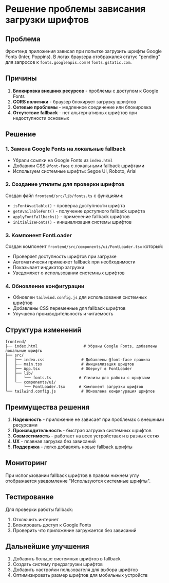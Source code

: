 # Решение проблемы зависания загрузки шрифтов

## Проблема

Фронтенд приложения зависал при попытке загрузить шрифты Google Fonts (Inter, Poppins). В логах браузера отображался статус "pending" для запросов к `fonts.googleapis.com` и `fonts.gstatic.com`.

## Причины

1. **Блокировка внешних ресурсов** - проблемы с доступом к Google Fonts
2. **CORS политики** - браузер блокирует загрузку шрифтов
3. **Сетевые проблемы** - медленное соединение или блокировка
4. **Отсутствие fallback** - нет альтернативных шрифтов при недоступности основных

## Решение

### 1. Замена Google Fonts на локальные fallback

- Убрали ссылки на Google Fonts из `index.html`
- Добавили CSS `@font-face` с локальными fallback шрифтами
- Используем системные шрифты: Segoe UI, Roboto, Arial

### 2. Создание утилиты для проверки шрифтов

Создан файл `frontend/src/lib/fonts.ts` с функциями:
- `isFontAvailable()` - проверка доступности шрифта
- `getAvailableFont()` - получение доступного fallback шрифта
- `applyFontFallbacks()` - применение fallback шрифтов
- `initializeFonts()` - инициализация системы шрифтов

### 3. Компонент FontLoader

Создан компонент `frontend/src/components/ui/FontLoader.tsx` который:
- Проверяет доступность шрифтов при загрузке
- Автоматически применяет fallback при необходимости
- Показывает индикатор загрузки
- Уведомляет о использовании системных шрифтов

### 4. Обновление конфигурации

- Обновлен `tailwind.config.js` для использования системных шрифтов
- Добавлены CSS переменные для fallback шрифтов
- Улучшена производительность и читаемость

## Структура изменений

```
frontend/
├── index.html                    # Убраны Google Fonts, добавлены локальные шрифты
├── src/
│   ├── index.css                # Добавлены @font-face правила
│   ├── main.tsx                 # Инициализация шрифтов
│   ├── App.tsx                  # Обернут в FontLoader
│   ├── lib/
│   │   └── fonts.ts            # Утилиты для работы с шрифтами
│   └── components/ui/
│       └── FontLoader.tsx      # Компонент загрузки шрифтов
└── tailwind.config.js           # Обновлена конфигурация шрифтов
```

## Преимущества решения

1. **Надежность** - приложение не зависает при проблемах с внешними ресурсами
2. **Производительность** - быстрая загрузка системных шрифтов
3. **Совместимость** - работает на всех устройствах и в разных сетях
4. **UX** - плавная загрузка без зависаний
5. **Поддержка** - легко добавлять новые fallback шрифты

## Мониторинг

При использовании fallback шрифтов в правом нижнем углу отображается уведомление "Используются системные шрифты".

## Тестирование

Для проверки работы fallback:
1. Отключить интернет
2. Блокировать доступ к Google Fonts
3. Проверить что приложение загружается без зависаний

## Дальнейшие улучшения

1. Добавить больше системных шрифтов в fallback
2. Создать систему предзагрузки шрифтов
3. Добавить настройки пользователя для выбора шрифтов
4. Оптимизировать размер шрифтов для мобильных устройств

